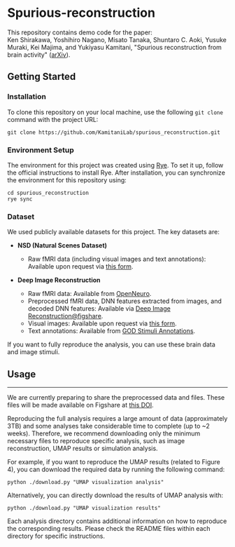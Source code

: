# Spurious-reconstruction

This repository contains demo code for the paper:  
Ken Shirakawa, Yoshihiro Nagano, Misato Tanaka, Shuntaro C. Aoki, Yusuke Muraki, Kei Majima, and Yukiyasu Kamitani, "Spurious reconstruction from brain activity" ([arXiv](https://arxiv.org/abs/2405.10078)).

## Getting Started

### Installation
To clone this repository on your local machine, use the following `git clone` command with the project URL:


``` 
git clone https://github.com/KamitaniLab/spurious_reconstruction.git
```
### Environment Setup
The environment for this project was created using [Rye](https://rye.astral.sh/). To set it up, follow the official instructions to install Rye. After installation, you can synchronize the environment for this repository using:

```
cd spurious_reconstruction 
rye sync
```

### Dataset
We used publicly available datasets for this project. The key datasets are:

- **NSD (Natural Scenes Dataset)**  
    - Raw fMRI data (including visual images and text annotations): Available upon request via [this form](https://forms.gle/eT4jHxaWwYUDEf2i9).
  
- **Deep Image Reconstruction**  
    - Raw fMRI data: Available from [OpenNeuro](https://openneuro.org/datasets/ds001506).
    - Preprocessed fMRI data, DNN features extracted from images, and decoded DNN features: Available via [Deep Image Reconstruction@figshare](https://github.com/KamitaniLab/DeepImageReconstruction?tab=readme-ov-file#:~:text=Preprocessed%20fMRI%20data,Image%20Reconstruction%40figshare).
    - Visual images: Available upon request via [this form](https://forms.gle/ujvA34948Xg49jdn9).
    - Text annotations: Available from [GOD Stimuli Annotations](https://github.com/KamitaniLab/GOD_stimuli_annotations).

If you want to fully reproduce the analysis, you can use these brain data and image stimuli.

## Usage

---

We are currently preparing to share the preprocessed data and files. These files will be made available on Figshare at [this DOI](https://doi.org/10.6084/m9.figshare.27013342).

Reproducing the full analysis requires a large amount of data (approximately 3TB) and some analyses take considerable time to complete (up to ~2 weeks). Therefore, we recommend downloading only the minimum necessary files to reproduce specific analysis, such as image reconstruction, UMAP results or simulation analysis.

For example, if you want to reproduce the UMAP results (related to Figure 4), you can download the required data by running the following command:

```
python ./download.py "UMAP visualization analysis"
```

Alternatively, you can directly download the results of UMAP analysis with:
```
python ./download.py "UMAP visualization results"
```


Each analysis directory contains additional information on how to reproduce the corresponding results. Please check the README files within each directory for specific instructions.

